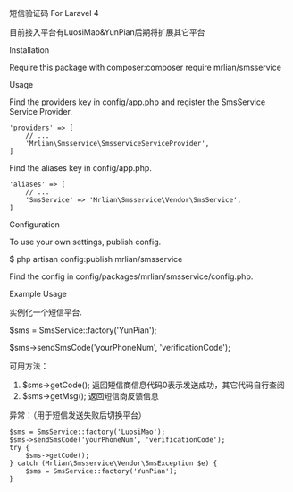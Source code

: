 短信验证码 For Laravel 4

目前接入平台有LuosiMao&YunPian后期将扩展其它平台

Installation

Require this package with composer:composer require mrlian/smsservice

Usage

Find the providers key in config/app.php and register the SmsService Service Provider.

    'providers' => [
        // ...
        'Mrlian\Smsservice\SmsserviceServiceProvider',
    ]

Find the aliases key in config/app.php.

    'aliases' => [
        // ...
        'SmsService' => 'Mrlian\Smsservice\Vendor\SmsService',
    ]

Configuration

To use your own settings, publish config.

$ php artisan config:publish mrlian/smsservice

Find the config in config/packages/mrlian/smsservice/config.php.

Example Usage

实例化一个短信平台.

$sms = SmsService::factory('YunPian');

$sms->sendSmsCode('yourPhoneNum', 'verificationCode');

可用方法：

1. $sms->getCode();  返回短信商信息代码0表示发送成功，其它代码自行查阅
2. $sms->getMsg();  返回短信商反馈信息

异常：（用于短信发送失败后切换平台）

    $sms = SmsService::factory('LuosiMao');
    $sms->sendSmsCode('yourPhoneNum', 'verificationCode');
    try {
        $sms->getCode();
    } catch (Mrlian\Smsservice\Vendor\SmsException $e) {
        $sms = SmsService::factory('YunPian');
    }
